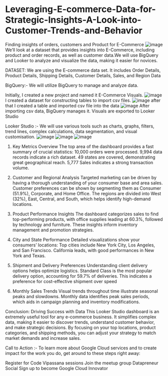 # Leveraging-E-commerce-Data-for-Strategic-Insights-A-Look-into-Customer-Trends-and-Behavior
Finding insights of orders, customers and Product for E-Commerce
![image](https://github.com/user-attachments/assets/2e4cfa44-169e-4643-9dcf-26ae79cec300)
We’ll look at a dataset that provides insights into E-Commerce, including product and order records, as well as customer data.We will use BigQuery and Looker to analyze and visualize the data, making it easier for novices.

DATASET:
We are using the E-commerce data set. It includes Order Details, Product Details, Shipping Details, Customer Details, Sales, and Region Data

BigQuery:-
We will utilize BigQuery to manage and analyze data.

Initially, I created a new project and named it E-Commerce Visuals.
![image](https://github.com/user-attachments/assets/ad458564-c1e7-4464-ac0f-ca1a40f14ac1)
I created a dataset for constructing tables to import csv files.
![image](https://github.com/user-attachments/assets/8d51d06d-b339-4ee2-8bac-9c89b4508129)
after that I created a table and imported csv file into the data
![image](https://github.com/user-attachments/assets/fd512ec4-c6db-4987-8905-9ef188bc9cc6)
After importing csv data, BigQuery manages it. Visuals are exported to Looker Studio

Looker Studio :-
We will use various tools such as charts, graphs, filters, trend lines, complex calculations, data segmentation, and visual customisation.
![image](https://github.com/user-attachments/assets/b081fe7b-7d3a-44bf-a4a2-2999072012c0)
![image](https://github.com/user-attachments/assets/2cade72d-4784-4c6b-8258-a217615a3939)
![image](https://github.com/user-attachments/assets/8ec045db-3544-41d2-95a9-4e7bb6d2cd86)
1. Key Metrics Overview
The top area of the dashboard provides a fast summary of crucial statistics:
10,000 orders were processed.
9,994 data records indicate a rich dataset.
49 states are covered, demonstrating great geographical reach.
5,777 Sales indicates a strong transaction volume.

2. Customer and Regional Analysis
Targeted marketing can be driven by having a thorough understanding of your consumer base and area sales.
Customer preferences can be shown by segmenting them as Consumer (51.9%), Corporate, and Home Office.
The regions are divided into West (32%), East, Central, and South, which helps identify high-demand locations.

3. Product Performance Insights
The dashboard categorizes sales to find top-performing products, with office supplies leading at 60.3%, followed by technology and furniture.
These insights inform inventory management and promotion strategies.

4. City and State Performance
Detailed visualizations show your consumers’ locations:
Top cities include New York City, Los Angeles, and San Francisco.
California leads, with good performances in New York and Texas.

5. Shipment and Delivery Preferences
Understanding client delivery options helps optimize logistics.
Standard Class is the most popular delivery option, accounting for 59.7% of deliveries.
This indicates a preference for cost-effective shipment over speed

6. Monthly Sales Trends
Visual trends throughout time illustrate seasonal peaks and slowdowns.
Monthly data identifies peak sales periods, which aids in campaign planning and inventory modifications.

Conclusion: Driving Success with Data
This Looker Studio dashboard is an extremely useful tool for any e-commerce business. It simplifies complex data, making it easier to discover trends, understand customer behavior, and make strategic decisions. By focusing on your top locations, product categories, and shipping methods, you can adjust your strategy to match market demands and increase sales.

Call to Action :-
To learn more about Google Cloud services and to create impact for the work you do, get around to these steps right away:

Register for Code Vipassana sessions
Join the meetup group Datapreneur Social
Sign up to become Google Cloud Innovator
